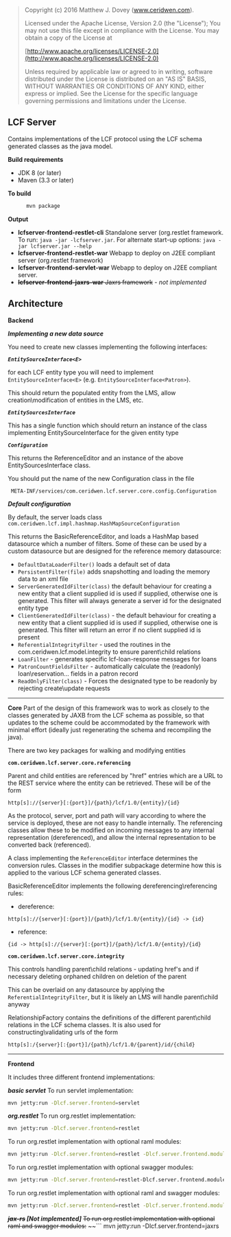 > Copyright (c) 2016 Matthew J. Dovey (www.ceridwen.com).
>
> Licensed under the Apache License, Version 2.0 (the "License");
> You may not use this file except in compliance with the License.
> You may obtain a copy of the License at
>
>  [http://www.apache.org/licenses/LICENSE-2.0](http://www.apache.org/licenses/LICENSE-2.0)
>
> Unless required by applicable law or agreed to in writing, software
> distributed under the License is distributed on an "AS IS" BASIS,
> WITHOUT WARRANTIES OR CONDITIONS OF ANY KIND, either express or implied.
> See the License for the specific language governing permissions and
> limitations under the License.

## LCF Server

Contains implementations of the LCF protocol using the LCF schema generated classes as the java model.

**Build requirements**

* JDK 8 (or later)
* Maven (3.3 or later)

**To build**

```bash
      mvn package
```

**Output**

* __lcfserver-frontend-restlet-cli__  Standalone server (org.restlet framework. To run: `java -jar -lcfserver.jar`. For alternate start-up options: `java -jar lcfserver.jar --help`
* __lcfserver-frontend-restlet-war__  Webapp to deploy on J2EE compliant server (org.restlet framework)
* __lcfserver-frontend-servlet-war__  Webapp to deploy on J2EE compliant server.
* ~~__lcfserver-frontend-jaxrs-war__  Jaxrs framework~~ - _not implemented_


## Architecture

**Backend**

***Implementing a new data source***

You need to create new classes implementing the following interfaces:

***`EntitySourceInterface<E>`***

for each LCF entity type you will need to implement `EntitySourceInterface<E>` (e.g. `EntitySourceInterface<Patron>`). 

This should return the populated entity from the LMS, allow creation\modification of entities in the LMS, etc.

***`EntitySourcesInterface`***

This has a single function which should return an instance of the class implementing EntitySourceInterface for the given entity type

***`Configuration`***

This returns the ReferenceEditor and an instance of the above EntitySourcesInterface class.

You should put the name of the new Configuration class in  the file 

     META-INF/services/com.ceridwen.lcf.server.core.config.Configuration

***Default configuration***

By default, the server loads class `com.ceridwen.lcf.impl.hashmap.HashMapSourceConfiguration`

This returns the BasicReferenceEditor, and loads a HashMap based datasource which a number of filters. Some of these
can be used by a custom datasource but are designed for the reference memory datasource:

* `DefaultDataLoaderFilter()` loads a default set of data
* `PersistentFilter(file)`	adds snapshotting and loading the memory data to an xml file
* `ServerGeneratedIdFilter(class)` the default behaviour for creating a new entity that a client supplied id is used if supplied, otherwise one is generated. This filter will always generate a server id for the designated entity type
* `ClientGeneratedIdFilter(class)`	- the default behaviour for creating a new entity that a client supplied id is used if supplied, otherwise one is generated. This filter will return an error if no client supplied id is present
* `ReferentialIntegrityFilter`		- used the routines in the com.ceridwen.lcf.model.integrity to ensure parent\child relations      
* `LoanFilter`						- generates specific lcf-loan-response messages for loans				
* `PatronCountFieldsFilter`			- automatically calculate the (readonly) loan\reservation\... fields in a patron record
* `ReadOnlyFilter(class)`			- Forces the designated type to be readonly by rejecting create\update requests

------
**Core**
Part of the design of this framework was to work as closely to the classes generated by JAXB 
from the LCF schema as possible, so that updates to the scheme could be accommodated by the framework 
with minimal effort (ideally just regenerating the schema and recompiling the java).

There are two key packages for walking and modifying entities

**`com.ceridwen.lcf.server.core.referencing`**

Parent and child entities are referenced by "href" entries which are a URL to the REST service where the entity can be retrieved.
These will be of the form 

`http[s]://{server}[:{port}]/{path}/lcf/1.0/{entity}/{id}`

As the protocol, server, port and path will vary according to where the service is deployed, these are not easy to handle internally. 
The referencing classes allow these to be modified on incoming messages to any internal representation (dereferenced), and allow the internal 
representation to be converted back (referenced).

A class implementing the `ReferenceEditor` interface determines the conversion rules. Classes in the modifier subpackage determine how this is
applied to the various LCF schema generated classes.

BasicReferenceEditor implements the following dereferencing\referencing rules:

* dereference:
	
`http[s]://{server}[:{port}]/{path}/lcf/1.0/{entity}/{id} -> {id}`

* reference:
		
`{id -> http[s]://{server}[:{port}]/{path}/lcf/1.0/{entity}/{id}`


**`com.ceridwen.lcf.server.core.integrity`**

This controls handling parent\child relations - updating href's and if necessary deleting orphaned children on deletion of the parent

This can be overlaid on any datasource by applying the `ReferentialIntegrityFilter`, but it is likely an LMS will handle parent\child anyway

RelationshipFactory contains the definitions of the different parent\child relations in the LCF schema classes. It is also used for constructing\validating
urls of the form 

`http[s]:/{server}[:{port}]/{path}/lcf/1.0/{parent}/id/{child}`

------
**Frontend**

It includes three different frontend implementations:

***basic servlet***
To run servlet implementation:
```bash
mvn jetty:run -Dlcf.server.frontend=servlet
```

***org.restlet***
To run org.restlet implementation:
```bash
mvn jetty:run -Dlcf.server.frontend=restlet
```

To run org.restlet implementation with optional raml modules:
```bash
mvn jetty:run -Dlcf.server.frontend=restlet -Dlcf.server.frontend.module.raml
```

To run org.restlet implementation with optional swagger modules:
```bash
mvn jetty:run -Dlcf.server.frontend=restlet-Dlcf.server.frontend.module.swagger
```

To run org.restlet implementation with optional raml and swagger modules:
```bash
mvn jetty:run -Dlcf.server.frontend=restlet -Dlcf.server.frontend.module.raml -Dlcf.server.frontend.module.swagger
```

***~~jax-rs~~ [Not implemented]***
~~To run org.restlet implementation with optional raml and swagger modules:~~
~~```
mvn jetty:run -Dlcf.server.frontend=jaxrs
```~~


